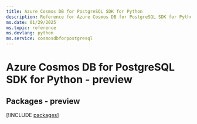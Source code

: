 ```yaml
---
title: Azure Cosmos DB for PostgreSQL SDK for Python
description: Reference for Azure Cosmos DB for PostgreSQL SDK for Python
ms.date: 01/29/2025
ms.topic: reference
ms.devlang: python
ms.service: cosmosdbforpostgresql
---
```

# Azure Cosmos DB for PostgreSQL SDK for Python - preview
## Packages - preview
[!INCLUDE [packages](cosmos-db-for-postgresql-index.md)]